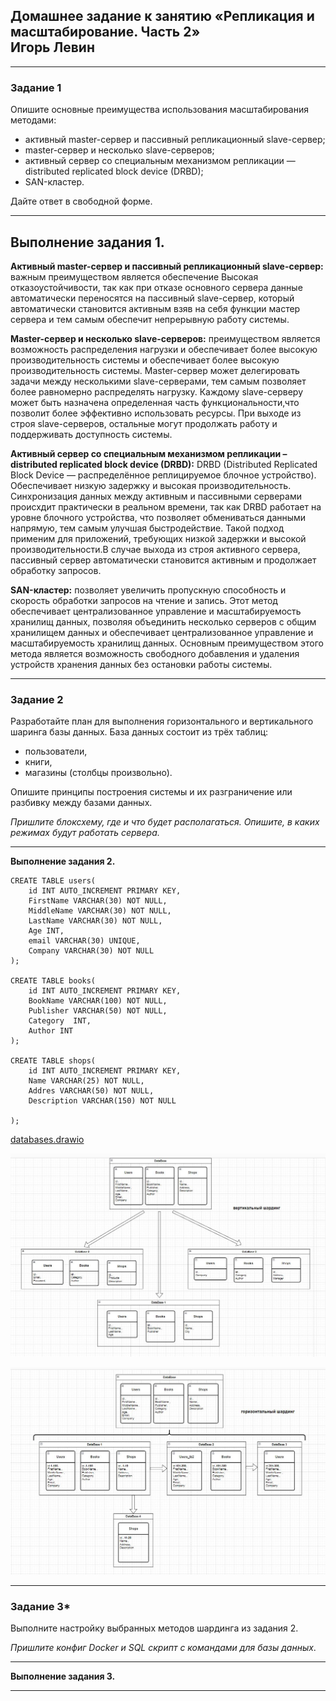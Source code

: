## Домашнее задание к занятию «Репликация и масштабирование. Часть 2» <br/> Игорь Левин
---

### Задание 1

Опишите основные преимущества использования масштабирования методами:

- активный master-сервер и пассивный репликационный slave-сервер; 
- master-сервер и несколько slave-серверов;
- активный сервер со специальным механизмом репликации — distributed replicated block device (DRBD);
- SAN-кластер.

Дайте ответ в свободной форме.

---

**Выполнение задания 1.**
---

**Активный master-сервер и пассивный репликационный slave-сервер:** важным преимуществом  является обеспечение Высокая отказоустойчивости, так как при отказе основного сервера данные автоматически переносятся на пассивный slave-сервер, который автоматически становится активным взяв на себя функции мастер сервера и тем самым обеспечит непрерывную работу системы. 

**Master-сервер и несколько slave-серверов:** преимуществом является возможность распределения нагрузки и обеспечивает более высокую производительность системы и обеспечивает более высокую производительность системы. Master-сервер может делегировать задачи между несколькими slave-серверами, тем самым позволяет более равномерно распределять нагрузку. Каждому slave-серверу может быть назначена определенная часть функциональности,что позволит более эффективно использовать ресурсы. При выходе из строя slave-серверов, остальные могут продолжать работу и поддерживать доступность системы.

**Активный сервер со специальным механизмом репликации – distributed replicated block device (DRBD):**
DRBD (Distributed Replicated Block Device — распределённое реплицируемое блочное устройство). Обеспечивает низкую задержку и высокая производительность. Синхронизация данных между активным и пассивными серверами происхдит практически в реальном времени, так как DRBD работает на уровне блочного устройства, что позволяет обмениваться данными напрямую, тем самым улучшая быстродействие. Такой подход применим для приложений, требующих низкой задержки и высокой производительности.В случае выхода из строя активного сервера, пассивный сервер автоматически становится активным и продолжает обработку запросов.

**SAN-кластер:** позволяет увеличить пропускную способность и скорость обработки запросов на чтение и запись. 
Этот метод обеспечивает централизованное управление и масштабируемость хранилищ данных, позволяя объединить несколько серверов с общим хранилищем данных и обеспечивает централизованное управление и масштабируемость хранилищ данных. Основным преимуществом этого метода является возможность свободного добавления и удаления устройств хранения данных без остановки работы системы. 



---

### Задание 2


Разработайте план для выполнения горизонтального и вертикального шаринга базы данных. База данных состоит из трёх таблиц: 

- пользователи, 
- книги, 
- магазины (столбцы произвольно). 

Опишите принципы построения системы и их разграничение или разбивку между базами данных.

*Пришлите блоксхему, где и что будет располагаться. Опишите, в каких режимах будут работать сервера.* 

---

**Выполнение задания 2.**

```
CREATE TABLE users(
    id INT AUTO_INCREMENT PRIMARY KEY,
	FirstName VARCHAR(30) NOT NULL,
	MiddleName VARCHAR(30) NOT NULL,
    LastName VARCHAR(30) NOT NULL,
	Age INT,
    email VARCHAR(30) UNIQUE,
	Company VARCHAR(30) NOT NULL	
);

CREATE TABLE books(
    id INT AUTO_INCREMENT PRIMARY KEY,
    BookName VARCHAR(100) NOT NULL,
    Publisher VARCHAR(50) NOT NULL,
	Category  INT,
	Author INT
);

CREATE TABLE shops(
    id INT AUTO_INCREMENT PRIMARY KEY,
    Name VARCHAR(25) NOT NULL,
    Addres VARCHAR(50) NOT NULL,
	Description VARCHAR(150) NOT NULL

);
```

[databases.drawio](https://github.com/elekpow/netology/blob/main/reldb/lesson7/files/databases.drawio) 


 ![databases_1.JPG](https://github.com/elekpow/netology/blob/main/reldb/lesson7/images/databases_1.JPG)
 
  ![databases_2.JPG](https://github.com/elekpow/netology/blob/main/reldb/lesson7/images/databases_2.JPG)







---

### Задание 3*

Выполните настройку выбранных методов шардинга из задания 2.

*Пришлите конфиг Docker и SQL скрипт с командами для базы данных*.

---

**Выполнение задания 3.**

---